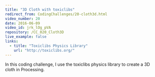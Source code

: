 ```yaml
---
title: "3D Cloth with toxiclibs"
redirect_from: CodingChallenges/20-cloth3d.html
video_number: 20
date: 2016-06-09
video_id: jrk_lOg_pVA
repository: /CC_020_Cloth3D
live_example: false
links:
  - title: "Toxiclibs Physics Library"
    url: "http://toxiclibs.org/"
---
```


In this coding challenge, I use the toxiclibs physics library to create a 3D cloth in Processing.
